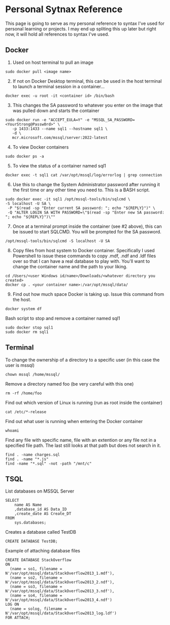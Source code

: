 # Personal Sytnax Reference

This page is going to serve as my personal reference to syntax I've used for personal learning or projects. I may end up spliting this up later but right now, it will hold all references to syntax I've used.

## Docker

1. Used on host terminal to pull an image
```console
sudo docker pull <image name>
```

2. If not on Docker Desktop terminal, this can be used in the host terminal to launch a terminal session in a container...
```console
docker exec -u root -it <container id> /bin/bash
```

3. This changes the SA password to whatever you enter on the image that was pulled down and starts the container
```console
sudo docker run -e "ACCEPT_EULA=Y" -e "MSSQL_SA_PASSWORD=<YourStrong@Passw0rd>" \
   -p 1433:1433 --name sql1 --hostname sql1 \
   -d \
   mcr.microsoft.com/mssql/server:2022-latest
```

4. To view Docker containers
```console
sudo docker ps -a
```

5. To view the status of a container named sql1
```console
docker exec -t sql1 cat /var/opt/mssql/log/errorlog | grep connection
```

6. Use this to change the System Administrator password after running it the first time or any other time you need to. This is a BASH script.
```console
sudo docker exec -it sql1 /opt/mssql-tools/bin/sqlcmd \
-S localhost -U SA \
 -P "$(read -sp "Enter current SA password: "; echo "${REPLY}")" \
 -Q "ALTER LOGIN SA WITH PASSWORD=\"$(read -sp "Enter new SA password: "; echo "${REPLY}")\""
```

7. Once at a terminal prompt inside the container (see #2 above), this can be issued to start SQLCMD. You will be prompted for the SA password.
```console
/opt/mssql-tools/bin/sqlcmd -S localhost -U SA
```

8. Copy files from host system to Docker container. Specifically I used Powershell to issue these commands to copy .mdf, .ndf and .ldf files over so that I can have a real database to play with. You'll want to change the container name and the path to your liking.
```console
cd /Users/<user Windows id/name>/Downloads/<whatever directory you created>
docker cp . <your container name>:/var/opt/mssql/data/
```

9. Find out how much space Docker is taking up. Issue this command from the host.
```console
docker system df
```

Bash script to stop and remove a container named sql1
```console
sudo docker stop sql1
sudo docker rm sql1
```

## Terminal

To change the ownership of a directory to a specific user (in this case the user is mssql)
```console
chown mssql /home/mssql/
```


Remove a directory named foo (be very careful with this one)
```console
rm -rf /home/foo
```

Find out which version of Linux is running (run as root inside the container)
```console
cat /etc/*-release
```

Find out what user is running when entering the Docker container
```console
whoami
```

Find any file with specific name, file with an extention or any file not in a specified file path. The last still looks at that path but does not search in it.
```console
find . -name charges.sql
find . -name "*.js"
find -name "*.sql" -not -path "/mnt/c"
```

## TSQL

List databases on MSSQL Server
```tsql
SELECT
    name AS Name
    ,database_id AS Data_ID
    ,create_date AS Create_DT
FROM
    sys.databases;
```

Creates a database called TestDB
```tsql
CREATE DATABASE TestDB;
```

Example of attaching database files
```tsql
CREATE DATABASE StackOverflow 
ON 
  (name = so1, filename = N'/var/opt/mssql/data/StackOverflow2013_1.mdf'),
  (name = so2, filename = N'/var/opt/mssql/data/StackOverflow2013_2.ndf'),
  (name = so3, filename = N'/var/opt/mssql/data/StackOverflow2013_3.ndf'),
  (name = so4, filename = N'/var/opt/mssql/data/StackOverflow2013_4.ndf')
LOG ON
  (name = solog, filename = N'/var/opt/mssql/data/StackOverflow2013_log.ldf')
FOR ATTACH;
```
